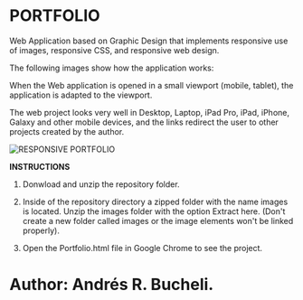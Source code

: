 # PORTFOLIO

Web Application based on Graphic Design that implements responsive use of images, responsive CSS, and responsive web design.

The following images show how the application works:

When the Web application is opened in a small viewport (mobile, tablet), the application is adapted to the viewport.

The web project looks very well in Desktop, Laptop, iPad Pro, iPad, iPhone, Galaxy and other mobile devices, and the links redirect the user to other projects created by the author.

![RESPONSIVE PORTFOLIO](https://github.com/anferebu/PORTFOLIO/blob/master/Portafolio.jpg)

<strong>INSTRUCTIONS</strong>

1. Donwload and unzip the repository folder.

2. Inside of the repository directory a zipped folder with the name images is located. Unzip the images folder with the option Extract here. (Don't create a new folder called images or the image elements won't be linked properly).

3. Open the Portfolio.html file in Google Chrome to see the project.

# Author: Andrés R. Bucheli.
